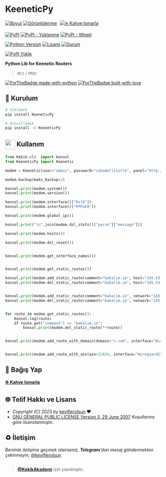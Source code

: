 # KeeneticPy

[![Boyut](https://img.shields.io/github/repo-size/keyiflerolsun/KeeneticPy?logo=git&logoColor=white&label=Boyut)](#)
[![Görüntülenme](https://hits.seeyoufarm.com/api/count/incr/badge.svg?url=https://github.com/keyiflerolsun/KeeneticPy&title=Görüntülenme)](#)
<a href="https://KekikAkademi.org/Kahve" target="_blank"><img src="https://img.shields.io/badge/☕️-Kahve Ismarla-ffdd00" title="☕️ Kahve Ismarla" style="padding-left:5px;"></a>

[![PyPI](https://img.shields.io/pypi/v/KeeneticPy?logo=pypi&logoColor=white&label=PyPI)](https://pypi.org/project/KeeneticPy)
[![PyPI - Yüklenme](https://img.shields.io/pypi/dm/KeeneticPy?logo=pypi&logoColor=white&label=Yüklenme)](https://pypi.org/project/KeeneticPy)
[![PyPI - Wheel](https://img.shields.io/pypi/wheel/KeeneticPy?logo=pypi&logoColor=white&label=Wheel)](https://pypi.org/project/KeeneticPy)

[![Python Version](https://img.shields.io/pypi/pyversions/KeeneticPy?logo=python&logoColor=white&label=Python)](#)
[![Lisans](https://img.shields.io/pypi/l/KeeneticPy?logo=gnu&logoColor=white&label=Lisans)](#)
[![Durum](https://img.shields.io/pypi/status/KeeneticPy?logo=windowsterminal&logoColor=white&label=Durum)](#)

[![PyPI Yükle](https://github.com/keyiflerolsun/KeeneticPy/actions/workflows/pypiYukle.yml/badge.svg)](https://github.com/keyiflerolsun/KeeneticPy/actions/workflows/pypiYukle.yml)

**Python Lib for Keenetic Routers**

> _`RCI` / `PROC`_

[![ForTheBadge made-with-python](https://ForTheBadge.com/images/badges/made-with-python.svg)](https://www.python.org/)
[![ForTheBadge built-with-love](https://ForTheBadge.com/images/badges/built-with-love.svg)](https://GitHub.com/keyiflerolsun/)

## 🚀 Kurulum

```bash
# Yüklemek
pip install KeeneticPy

# Güncellemek
pip install -U KeeneticPy
```

## <img src="https://www.akashtrehan.com/assets/images/emoji/terminal.png" height="32" align="center"> Kullanım

```python
from Kekik.cli  import konsol
from KeeneticPy import Keenetic

modem = Keenetic(user="admin", password="cokomellisifre", panel="http://192.168.1.1")

modem.backup(maks_backup=2)

konsol.print(modem.system())
konsol.print(modem.version())

konsol.print(modem.interface()["Dsl0"])
konsol.print(modem.interface()["PPPoE0"])

konsol.print(modem.global_ip())

konsol.print("\n".join(modem.dsl_stats()["parse"]["message"]))

konsol.print(modem.hosts())

konsol.print(modem.dsl_reset())


konsol.print(modem.get_interface_names())


konsol.print(modem.get_static_routes())

konsol.print(modem.add_static_route(comment="bakalim.io", host="145.53.10.71", interface="Wireguard2"))
konsol.print(modem.del_static_route(comment="bakalim.io", host="145.53.10.71", interface="Wireguard2"))


konsol.print(modem.add_static_route(comment="bakalim.io", network="145.53.10.0", mask="255.255.255.0", interface="Wireguard2"))
konsol.print(modem.del_static_route(comment="bakalim.io", network="145.53.10.0", mask="255.255.255.0", interface="Wireguard2"))


for route in modem.get_static_routes():
    konsol.log(route)
    if route.get("comment") == "bakalim.io":
        konsol.print(modem.del_static_route(**route))


konsol.print(modem.add_route_with_domain(domain="x.com", interface="Wireguard2"))


konsol.print(modem.add_route_with_asn(asn=32934, interface="Wireguard2"))
```

## 💸 Bağış Yap

**[☕️ Kahve Ismarla](https://KekikAkademi.org/Kahve)**

## 🌐 Telif Hakkı ve Lisans

* *Copyright (C) 2023 by* [keyiflerolsun](https://github.com/keyiflerolsun) ❤️️
* [GNU GENERAL PUBLIC LICENSE Version 3, 29 June 2007](https://github.com/keyiflerolsun/KeeneticPy/blob/master/LICENSE) *Koşullarına göre lisanslanmıştır..*

## ♻️ İletişim

*Benimle iletişime geçmek isterseniz, **Telegram**'dan mesaj göndermekten çekinmeyin;* [@keyiflerolsun](https://t.me/KekikKahve)

##

> **[@KekikAkademi](https://t.me/KekikAkademi)** *için yazılmıştır..*